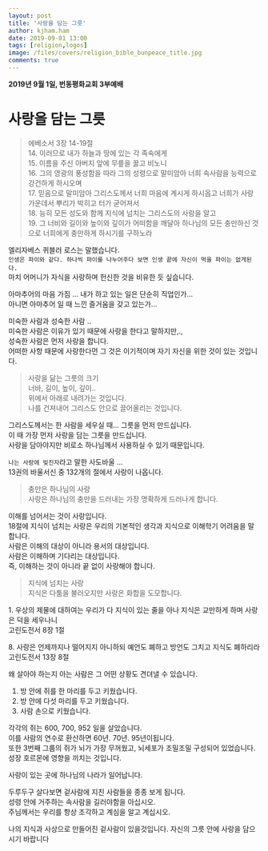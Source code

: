 ```yaml
---
layout: post
title: '사랑을 담는 그릇'
author: kjham.ham
date: 2019-09-01 13:00
tags: [religion,logos]
image: /files/covers/religion_bible_bunpeace_title.jpg
comments: true
---
```


**2019년 9월 1일, 번동평화교회 3부예배**

# 사랑을 담는 그릇

> 에베소서 3장 14-19절  
14. 이러므로 내가 하늘과 땅에 있는 각 족속에게  
15. 이름을 주신 아버지 앞에 무릎을 꿇고 비노니  
16. 그의 영광의 풍성함을 따라 그의 성령으로 말미암아 너희 속사람을 능력으로 강건하게 하시오며  
17. 믿음으로 말미암아 그리스도께서 너희 마음에 계시게 하시옵고 너희가 사랑 가운데서 뿌리가 박히고 터가 굳어져서  
18. 능히 모든 성도와 함께 지식에 넘치는 그리스도의 사랑을 알고  
19. 그 너비와 길이와 높이와 깊이가 어떠함을 깨달아 하나님의 모든 충만하신 것으로 너희에게 충만하게 하시기를 구하노라  

엘리자베스 퀴블러 로스는 말했습니다.  
`인생은 파이와 같다. 하나씩 파이를 나누어주다 보면 인생 끝에 자신이 먹을 파이는 없게된다.`  
마치 어머니가 자식을 사랑하며 헌신한 것을 비유한 듯 싶습니다.  

아마추어의 마음 가짐 ...
내가 하고 있는 일은 단순히 직업인가...  
아니면 아마추어 일 때 느낀 즐거움을 갖고 있는가...  

미숙한 사람과 성숙한 사람 ..  
미숙한 사람은 이유가 있기 때문에 사랑을 한다고 말하지만,.,  
성숙한 사람은 먼저 사랑을 합니다.  
어떠한 사항 때문에 사랑한다먼 그 것은 이기적이며 자기 자신을 위한 것이 있는 것입니다.  

> 사랑을 닮는 그릇의 크기  
너바, 길이, 높이, 깊이..   
위에서 아래로 내려가는 것입니다.  
나를 건져내어 그리스도 안으로 끌어올리는 것입니다.  

그리스도께서는 한 사람을 세우실 때... 그릇을 먼저 만드십니다.  
이 때 가장 먼저 사랑을 담는 그릇을 만드십니다.  
사랑을 담아야지만 비로소 하나님께서 사용하실 수 있기 때문입니다.  

`나는 사랑에 빚진자`라고 말한 사도바울 ...  
13권의 바울서신 중 132개의 절에서 사랑이 나옵니다.  

> 충만은 하나님의 사랑  
사랑은 하나님의 충만을 드러내는 가장 명확하게 드러나게 합니다.  

이해를 넘어서는 것이 사랑입니다.  
18절에 지식이 넘치는 사랑은 우리의 기본적인 생각과 지식으로 이해학기 어려움을 말합니다.  
사람은 이해의 대상이 아니라 용서의 대상입니다.  
사람은 이해하며 기다리는 대상입니다.  
즉, 이해하는 것이 아니라 끝 없이 사랑해야 합니다.  

> 지식에 넘치는 사랑  
지식은 다툼을 불러오지만 사랑은 화합을 도모합니다.  

1. 우상의 제물에 대하여는 우리가 다 지식이 있는 줄을 아나 지식은 교만하게 하며 사랑은 덕을 세우나니  
고린도전서 8장 1절

8. 사랑은 언제까지나 떨어지지 아니하되 예언도 폐하고 방언도 그치고 지식도 폐하리라  
고린도전서 13장 8절

왜 살아야 하는지 아는 사람은  그 어떤 상황도 견뎌낼 수 있습니다.  

1. 방 안에 쥐를 한 마리를 두고 키웠습니다.  
2. 방 안에 다섯 마리를 두고 키웠습니다.
3. 사람 손으로 키웠습니다.

각각의 쥐는 600, 700, 952 일을 살았습니다.  
이를 사람의 연수로 환산하면 60년. 70년. 95년이됩니다.  
또한 3번째 그룹의 쥐가 뇌가 가장 무꺼웠고, 뇌세포가 조밀조밀 구성되어 있었습니다.  
성장 호르몬에 영향을 끼치는 것입니다.  

사랑이 있는 곳에 하나님의 나라가 일어납니다.

두루두구 살다보면 겉사람에 지친 사람들을 종종 보게 됩니다.  
성령 안에 거주하는 속사람을 길러야함을 아십시오.  
주님께서는 우리를 항상 조각하고 계심을 알고 계십시오.

나의 지식과 사상으로 만들어진 겉사람이 있을것입니다.
자신의 그릇 안에 사랑을 담으시기 바랍니다
